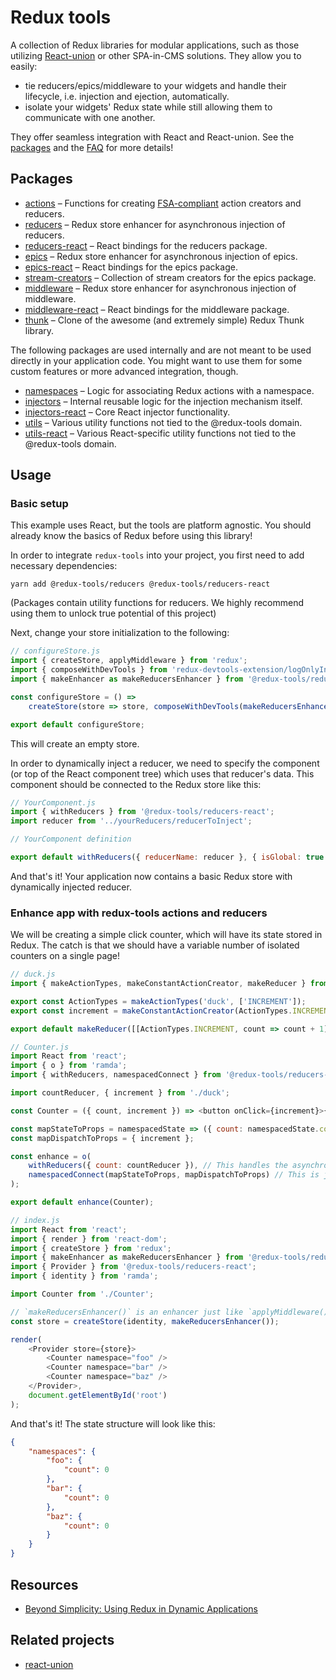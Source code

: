 # Redux tools

A collection of Redux libraries for modular applications, such as those utilizing [React-union](https://github.com/lundegaard/react-union) or other SPA-in-CMS solutions. They allow you to easily:

- tie reducers/epics/middleware to your widgets and handle their lifecycle, i.e. injection and ejection, automatically.
- isolate your widgets' Redux state while still allowing them to communicate with one another.

They offer seamless integration with React and React-union. See the [packages](/packages) and the [FAQ](FAQ.md) for more details!

## Packages

- [actions](packages/actions/README.md) – Functions for creating [FSA-compliant](https://github.com/redux-utilities/flux-standard-action) action creators and reducers.
- [reducers](packages/reducers/README.md) – Redux store enhancer for asynchronous injection of reducers.
- [reducers-react](packages/reducers-react/README.md) – React bindings for the reducers package.
- [epics](packages/epics/README.md) – Redux store enhancer for asynchronous injection of epics.
- [epics-react](packages/epics-react/README.md) – React bindings for the epics package.
- [stream-creators](packages/stream-creators/README.md) – Collection of stream creators for the epics package.
- [middleware](packages/middleware/README.md) – Redux store enhancer for asynchronous injection of middleware.
- [middleware-react](packages/middleware-react/README.md) – React bindings for the middleware package.
- [thunk](packages/thunk/README.md) – Clone of the awesome (and extremely simple) Redux Thunk library.

The following packages are used internally and are not meant to be used directly in your application code. You might want to use them for some custom features or more advanced integration, though.

- [namespaces](packages/namespaces/README.md) – Logic for associating Redux actions with a namespace.
- [injectors](packages/injectors/README.md) – Internal reusable logic for the injection mechanism itself.
- [injectors-react](packages/injectors-react/README.md) – Core React injector functionality.
- [utils](packages/utils/README.md) – Various utility functions not tied to the @redux-tools domain.
- [utils-react](packages/utils-react/README.md) – Various React-specific utility functions not tied to the @redux-tools domain.

## Usage

### Basic setup

This example uses React, but the tools are platform agnostic. You should already know the basics of Redux before using this library!

In order to integrate `redux-tools` into your project, you first need to add necessary dependencies:

```
yarn add @redux-tools/reducers @redux-tools/reducers-react
```

(Packages contain utility functions for reducers. We highly recommend using them to unlock true potential of this project)

Next, change your store initialization to the following:

```js
// configureStore.js
import { createStore, applyMiddleware } from 'redux';
import { composeWithDevTools } from 'redux-devtools-extension/logOnlyInProduction';
import { makeEnhancer as makeReducersEnhancer } from '@redux-tools/reducers';

const configureStore = () =>
	createStore(store => store, composeWithDevTools(makeReducersEnhancer()));

export default configureStore;
```

This will create an empty store.

In order to dynamically inject a reducer, we need to specify the component (or top of the React component tree) which uses that reducer's data. This component should be connected to the Redux store like this:

```js
// YourComponent.js
import { withReducers } from '@redux-tools/reducers-react';
import reducer from '../yourReducers/reducerToInject';

// YourComponent definition

export default withReducers({ reducerName: reducer }, { isGlobal: true })(YourComponent);
```

And that's it! Your application now contains a basic Redux store with dynamically injected reducer.

### Enhance app with redux-tools actions and reducers

We will be creating a simple click counter, which will have its state stored in Redux. The catch is that we should have a variable number of isolated counters on a single page!

```js
// duck.js
import { makeActionTypes, makeConstantActionCreator, makeReducer } from '@redux-tools/actions';

export const ActionTypes = makeActionTypes('duck', ['INCREMENT']);
export const increment = makeConstantActionCreator(ActionTypes.INCREMENT);

export default makeReducer([[ActionTypes.INCREMENT, count => count + 1]], 0);
```

```js
// Counter.js
import React from 'react';
import { o } from 'ramda';
import { withReducers, namespacedConnect } from '@redux-tools/reducers-react';

import countReducer, { increment } from './duck';

const Counter = ({ count, increment }) => <button onClick={increment}>{count}</button>;

const mapStateToProps = namespacedState => ({ count: namespacedState.count });
const mapDispatchToProps = { increment };

const enhance = o(
	withReducers({ count: countReducer }), // This handles the asynchronous reducer injection.
	namespacedConnect(mapStateToProps, mapDispatchToProps) // This is just like `connect` from react-redux
);

export default enhance(Counter);
```

```js
// index.js
import React from 'react';
import { render } from 'react-dom';
import { createStore } from 'redux';
import { makeEnhancer as makeReducersEnhancer } from '@redux-tools/reducers';
import { Provider } from '@redux-tools/reducers-react';
import { identity } from 'ramda';

import Counter from './Counter';

// `makeReducersEnhancer()` is an enhancer just like `applyMiddleware()`, so they're composable!
const store = createStore(identity, makeReducersEnhancer());

render(
	<Provider store={store}>
		<Counter namespace="foo" />
		<Counter namespace="bar" />
		<Counter namespace="baz" />
	</Provider>,
	document.getElementById('root')
);
```

And that's it! The state structure will look like this:

```json
{
	"namespaces": {
		"foo": {
			"count": 0
		},
		"bar": {
			"count": 0
		},
		"baz": {
			"count": 0
		}
	}
}
```

## Resources

- [Beyond Simplicity: Using Redux in Dynamic Applications](https://medium.com/@wafflepie/beyond-simplicity-using-redux-in-dynamic-applications-ae9e0aea928c)

## Related projects

- [react-union](https://github.com/lundegaard/react-union)
